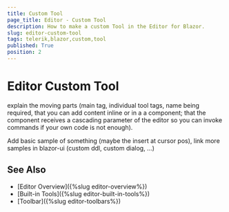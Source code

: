 ```yaml
---
title: Custom Tool
page_title: Editor - Custom Tool
description: How to make a custom Tool in the Editor for Blazor.
slug: editor-custom-tool
tags: telerik,blazor,custom,tool
published: True
position: 2
---
```



# Editor Custom Tool

explain the moving parts (main tag, individual tool tags, name being required, that you can add content inline or in a a component; that the component receives a cascading parameter of the editor so you can invoke commands if your own code is not enough).

Add basic sample of something (maybe the insert at cursor pos), link more samples in blazor-ui (custom ddl, custom dialog, ...)

## See Also

  * [Editor Overview]({%slug editor-overview%})
  * [Built-in Tools]({%slug editor-built-in-tools%})
  * [Toolbar]({%slug editor-toolbars%})

